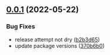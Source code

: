 ## [0.0.1](https://github.com/mcbeet/beet-bot/compare/v0.0.0...v0.0.1) (2022-05-22)


### Bug Fixes

* release attempt not dry ([b2b3d65](https://github.com/mcbeet/beet-bot/commit/b2b3d654f6fca67390757279bb0aff91983a3fdc))
* update package versions ([370b6b0](https://github.com/mcbeet/beet-bot/commit/370b6b05e8f94d95c37545b057018e396a11698c))
